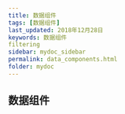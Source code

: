 ```yaml
---
title: 数据组件
tags: [数据组件]
last_updated: 2018年12月28日
keywords: 数据组件
filtering
sidebar: mydoc_sidebar
permalink: data_components.html
folder: mydoc
---
```


## 数据组件

